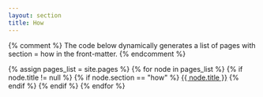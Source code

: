 ```yaml
---
layout: section
title: How
---
```



{% comment %}
  The code below dynamically generates a list of pages with
  section = how in the front-matter.
{% endcomment %}

{% assign pages_list = site.pages %}
{% for node in pages_list %}
  {% if node.title != null %}
    {% if node.section == "how" %}
<a class="section-list" href="{{ node.url }}">{{ node.title }}</a>
    {% endif %}
  {% endif %}
{% endfor %}